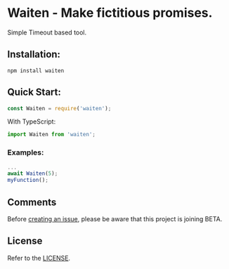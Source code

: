 # Waiten - Make fictitious promises.

Simple Timeout based tool.

## Installation:

```sh-session
npm install waiten
```

## Quick Start:

```js
const Waiten = require('waiten');
```

<p>With TypeScript:</p>

```ts
import Waiten from 'waiten';
```

### Examples:

```ts
...
await Waiten(5);
myFunction();
```

## Comments
Before [creating an issue](https://github.com/FaonDev/Waiten/issues), please be aware that this project is joining BETA.

## License

Refer to the [LICENSE](LICENSE).
